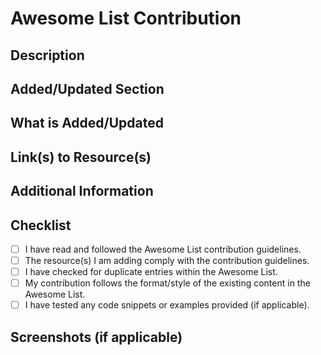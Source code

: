 # Awesome List Contribution

## Description

<!-- Provide a brief description of the contribution you are making to the Awesome List. -->

## Added/Updated Section

<!-- Specify the section of the Awesome List that you are adding to or updating. -->

## What is Added/Updated

<!-- Provide a concise summary of the new content you are adding or the updates you are making. -->

## Link(s) to Resource(s)

<!-- Include link(s) to the resources you are adding. -->

## Additional Information

<!-- Add any additional context or information that may be relevant to your contribution. -->

## Checklist

- [ ] I have read and followed the Awesome List contribution guidelines.
- [ ] The resource(s) I am adding comply with the contribution guidelines.
- [ ] I have checked for duplicate entries within the Awesome List.
- [ ] My contribution follows the format/style of the existing content in the Awesome List.
- [ ] I have tested any code snippets or examples provided (if applicable).

## Screenshots (if applicable)

<!-- Include screenshots or visual aids if they enhance your contribution. -->
